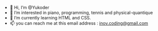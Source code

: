 - 👋 Hi, I’m @Yukoder
- 👀 I’m interested in piano, programming, tennis and physical-quantique
- 🌱 I’m currently learning HTML and CSS.
- 📫 you can reach me at this email address : inov.coding@gmail.com

<!---
Yukoder/Yukoder is a ✨ special ✨ repository because its `README.md` (this file) appears on your GitHub profile.
You can click the Preview link to take a look at your changes.
--->

